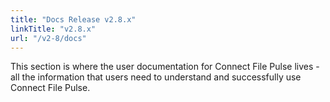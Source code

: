 ```yaml
---
title: "Docs Release v2.8.x"
linkTitle: "v2.8.x"
url: "/v2-8/docs"
---
```

This section is where the user documentation for Connect File Pulse lives - all the information that users need to understand and successfully use Connect File Pulse.
